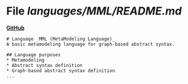 # File _languages/MML/README.md_
**[GitHub](https://github.com/softlang/yas/blob/master/languages/MML/README.md)**
```
# Language _MML (MetaModeling Language)_
A basic metamodeling language for graph-based abstract syntax.

## Language purposes
* Metamodeling
* Abstract syntax definition
* Graph-based abstract syntax definition
...
```
